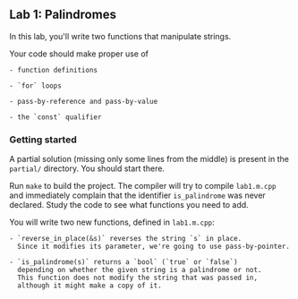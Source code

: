 ## Lab 1: Palindromes

In this lab, you'll write two functions that manipulate strings.

Your code should make proper use of

    - function definitions

    - `for` loops

    - pass-by-reference and pass-by-value

    - the `const` qualifier

### Getting started

A partial solution (missing only some lines from the middle) is present
in the `partial/` directory. You should start there.

Run `make` to build the project. The compiler will try to compile `lab1.m.cpp`
and immediately complain that the identifier `is_palindrome` was never declared.
Study the code to see what functions you need to add.

You will write two new functions, defined in `lab1.m.cpp`:

    - `reverse_in_place(&s)` reverses the string `s` in place.
      Since it modifies its parameter, we're going to use pass-by-pointer.

    - `is_palindrome(s)` returns a `bool` (`true` or `false`)
      depending on whether the given string is a palindrome or not.
      This function does not modify the string that was passed in,
      although it might make a copy of it.

